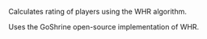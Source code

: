 ﻿Calculates rating of players using the WHR algorithm.

Uses the GoShrine open-source implementation of WHR.